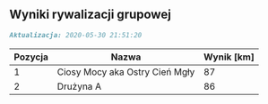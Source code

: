 ## Wyniki rywalizacji grupowej

```markdown
Aktualizacja: 2020-05-30 21:51:20
```

Pozycja | Nazwa | Wynik [km] |
------------ | -------------  | -------------
 1 |Ciosy Mocy aka Ostry Cień Mgły | 87 
 2 |Drużyna A | 86